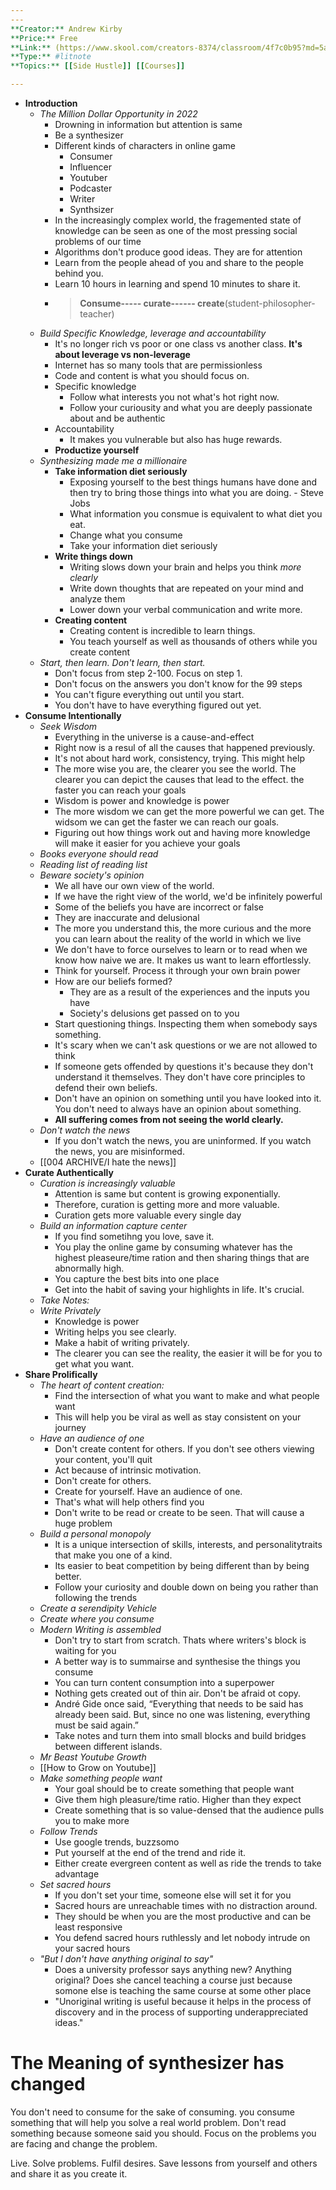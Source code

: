 ```yaml
---
---
**Creator:** Andrew Kirby
**Price:** Free
**Link:** (https://www.skool.com/creators-8374/classroom/4f7c0b95?md=5a79f69d18804f298dc4de87d88bd363)
**Type:** #litnote 
**Topics:** [[Side Hustle]] [[Courses]]

---
```

- **Introduction**
	- *The Million Dollar Opportunity in 2022*
		- Drowning in information but attention is same
		- Be a synthesizer
		- Different kinds of characters in online game
			- Consumer
			- Influencer
			- Youtuber
			- Podcaster
			- Writer
			- Synthsizer
		- In the increasingly complex world, the fragemented state of knowledge can be seen as one of the most pressing social problems of our time
		- Algorithms don't produce good ideas. They are for attention
		- Learn from the people ahead of you and share to the people behind you.
		- Learn 10 hours in learning and spend 10 minutes to share it.
		- > **Consume----- curate------ create**(student-philosopher-teacher)
	- *Build Specific Knowledge, leverage and accountability*
		- It's no longer rich vs poor or one class vs another class. **It's about leverage vs non-leverage**
		- Internet has so many tools that are permissionless
		- Code and content is what you should focus on. 
		- Specific knowledge
			- Follow what interests you not what's hot right now. 
			- Follow your curiousity and what you are deeply passionate about and be authentic
		- Accountability
			- It makes you vulnerable but also has huge rewards. 
		- **Productize yourself** 
	- *Synthesizing made me a millionaire*
		- **Take information diet seriously**
			- Exposing yourself to the best things humans have done and then try to bring those things into what you are doing. - Steve Jobs
			- What information you consmue is equivalent to what diet you eat.
			- Change what you consume 
			- Take your information diet seriously
		- **Write things down**
			- Writing slows down your brain and helps you think *more clearly*
			- Write down thoughts that are repeated on your mind and analyze them
			- Lower down your verbal communication and write more.
		- **Creating content**
			- Creating content is incredible to learn things.
			- You teach yourself as well as thousands of others while you create content
	- *Start, then learn. Don't learn, then start.*
		- Don't focus from step 2-100. Focus on step 1.
		- Don't focus on the answers you don't know for the 99 steps
		- You can't figure everything out until you start.
		- You don't have to have everything figured out yet.
- **Consume Intentionally**
	- *Seek Wisdom*
		- Everything in the universe is a cause-and-effect
		- Right now is a resul of all the causes that happened previously.
		- It's not about hard work, consistency, trying. This might help
		- The more wise you are, the clearer you see the world. The clearer you can depict the causes that lead to the effect. the faster you can reach your goals
		- Wisdom is power and knowledge is power
		- The more wisdom we can get the more powerful we can get. The widsom we can get the faster we can reach our goals.
		- Figuring out how things work out and having more knowledge will make it easier for you achieve your goals
	- *Books everyone should read*
	- *Reading list of reading list*
	- *Beware society's opinion*
		- We all have our own view of the world.
		- If we have the right view of the world, we'd be infinitely powerful
		- Some of the beliefs you have are incorrect or false
		- They are inaccurate and delusional
		- The more you understand this, the more curious and the more you can learn about the reality of the world in which we live
		- We don't have to force ourselves to learn or to read when we know how naive we are. It makes us want to learn effortlessly.
		- Think for yourself. Process it through your own brain power
		- How are our beliefs formed?
			- They are as a result of the experiences and the inputs you have
			- Society's delusions get passed on to you
		- Start questioning things. Inspecting them when somebody says something. 
		- It's scary when we can't ask questions or we are not allowed to think
		- If someone gets offended by questions it's because they don't understand it themselves. They don't have core principles to defend their own beliefs.
		- Don't have an opinion on something until you have looked into it. You don't need to always have an opinion about something.
		- **All suffering comes from not seeing the world clearly.**
	- *Don't watch the news*
		- If you don't watch the news, you are uninformed. If you watch the news, you are misinformed.
	- [[004 ARCHIVE/I hate the news]]
- **Curate Authentically**
	- *Curation is increasingly valuable*
		- Attention is same but content is growing exponentially. 
		- Therefore, curation is getting more and more valuable.
		- Curation gets more valuable every single day
	- *Build an information capture  center*
		- If you find sometihng you love, save it. 
		- You play the online game by consuming whatever has the highest pleaseure/time ration and then sharing things that are abnormally high.
		- You capture the best bits into one place
		- Get into the habit of saving your highlights in life. It's crucial.
	- *Take Notes:*
	- *Write Privately*
		- Knowledge is power
		- Writing helps you see clearly.
		- Make a habit of writing privately.
		- The clearer you can see the reality, the easier it will be for you to get what you want.
- **Share Prolifically**
	- *The heart of content creation:*
		- Find the intersection of what you want to make and what people want
		- This will help you be viral as well as stay consistent on your journey
	- *Have an audience of one*
		- Don't create content for others. If you don't see others viewing your content, you'll quit
		- Act because of intrinsic motivation. 
		- Don't create for others.
		- Create for yourself. Have an audience of one. 
		- That's what will help others find you
		- Don't write to be read or create to be seen. That will cause a huge problem
	- *Build a personal monopoly*
		- It is a unique intersection of skills, interests, and personalitytraits that make you one of a kind.
		- Its easier to beat competition by being different than by  being better. 
		- Follow your curiosity and double down on being you rather than following the trends
	- *Create a serendipity Vehicle*
	- *Create where you consume*
	- *Modern Writing is assembled*
		- Don't try to start from scratch. Thats where writers's block is waiting for you
		- A better way is to summairse and synthesise the things you consume
		- You can turn content consumption into a superpower
		- Nothing gets created out of thin air. Don't be afraid ot copy.
		- André Gide once said, “Everything that needs to be said has already been said. But, since no one was listening, everything must be said again.”
		- Take notes and turn them into small blocks and build bridges between different islands.
	- *Mr Beast Youtube Growth*
	- [[How to Grow on Youtube]]
	- *Make something people want*
		- Your goal should be to create something that people want
		- Give them high pleasure/time ratio. Higher than they expect
		- Create something that is so value-densed that the audience pulls you to make more
	- *Follow Trends*
		- Use google trends, buzzsomo
		- Put yourself at the end of the trend and ride it.
		- Either create evergreen content as well as ride the trends to take advantage
	- *Set sacred hours*
		- If you don't set your time, someone else will set it for you
		- Sacred hours are unreachable times with no distraction around.
		- They should be when you are the most productive and can be least responsive
		- You defend sacred hours ruthlessly and let nobody intrude on your sacred hours
	- *"But I don't have anything original to say"*
		- Does a university professor says anything new? Anything original? Does she cancel teaching a course just because somone else is teaching the same course at some other place
		- "Unoriginal writing is useful because it helps in the process of discovery and in the process of supporting underappreciated ideas."

# The Meaning of synthesizer has changed
You don't need to consume for the sake of consuming. you consume something that will help you solve a real world problem. Don't read something because someone said you should. Focus on the problems you are facing and change the problem.

Live. Solve problems. Fulfil desires. Save lessons from yourself and others and share it as you create it. 